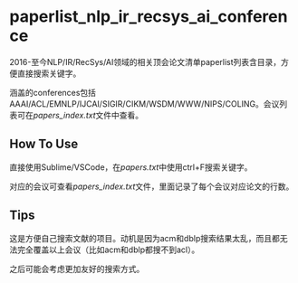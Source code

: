 # paperlist_nlp_ir_recsys_ai_conference
2016-至今NLP/IR/RecSys/AI领域的相关顶会论文清单paperlist列表含目录，方便直接搜索关键字。

涵盖的conferences包括AAAI/ACL/EMNLP/IJCAI/SIGIR/CIKM/WSDM/WWW/NIPS/COLING。会议列表可在*papers_index.txt*文件中查看。

## How To Use
直接使用Sublime/VSCode，在*papers.txt*中使用ctrl+F搜索关键字。

对应的会议可查看*papers_index.txt*文件，里面记录了每个会议对应论文的行数。

## Tips
这是方便自己搜索文献的项目。动机是因为acm和dblp搜索结果太乱，而且都无法完全覆盖以上会议（比如acm和dblp都搜不到acl）。

之后可能会考虑更加友好的搜索方式。
